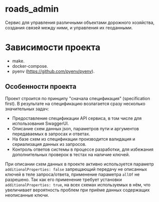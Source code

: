 # roads_admin

Сервис для управления различными объектами дорожного хозяйства, создания связей между ними, и
управления их геоданными.

# Зависимости проекта

* make.
* docker-compose.
* pyenv (https://github.com/pyenv/pyenv).

## Особенности проекта

Проект строится по принципу "сначала спецификация" (specification first). В результате на
спецификацию возлагается сразу несколько значительных задач:

* Предоставление спецификации API сервиса, в том числе для использования SwaggerUI.
* Описание схем данных json, параметров пути и аргументов передаваемых в запросах и ответах.
* На базе схем из спецификации производится валидация и сериализация данных из запросов.
* Контроль ответов системы в процессе разработки, для избежания дополнительных проверок в тестах на
  наличие ключей.

При описании схем данных в проекте активно используется параметр `additionalProperties: false`
запрещающий передачу не описанных ключей в теле запроса/ответа, применение параметра `allOf` не
разрешено. Так как его применение требует установки `additionalProperties: true`, на всех схемах
используемых в нём, что увеличивает вероятность проблем при приёме данных содержащих неописанные
ключи.
